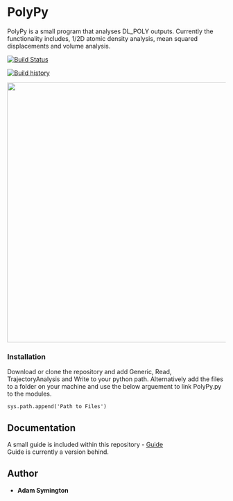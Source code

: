 # PolyPy

PolyPy is a small program that analyses DL_POLY outputs. Currently the functionality includes, 1/2D atomic density analysis, mean squared displacements and volume analysis. 

 [![Build Status](https://travis-ci.org/symmy596/PolyPy.svg?branch=master)](https://travis-ci.org/symmy596/PolyPy)
  
 [![Build history](https://buildstats.info/travisci/chart/symmy596/PolyPy)](https://travis-ci.org/symmy596/PolyPy)  
  

<p align="center">
  <img width="920" height="600" src="https://github.com/symmy596/PolyPy/blob/master/Plots/Pic.png">
</p>


### Installation

Download or clone the repository and add Generic, Read, TrajectoryAnalysis and Write to your python path. Alternatively add the files to a folder on your machine and use the below arguement to link PolyPy.py to the modules.

```
sys.path.append('Path to Files')
```

## Documentation  
  
A small guide is included within this repository - [Guide](https://github.com/symmy596/PolyPy/blob/master/Guide.md)  
Guide is currently a version behind.

## Author
 * **Adam Symington** 
